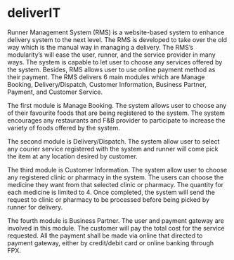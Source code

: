 # deliverIT

Runner Management System (RMS) is a website-based system to enhance delivery system to the next level. The RMS is developed to take over the old way which is the manual way in managing a delivery. The RMS’s modularity’s will ease the user, runner, and the service provider in many ways. The system is capable to let user to choose any services offered by the system. Besides, RMS allows user to use online payment method as their payment. The RMS delivers 6 main modules which are Manage Booking, Delivery/Dispatch, Customer Information, Business Partner, Payment, and Customer Service.

The first module is Manage Booking. The system allows user to choose any of their favourite foods that are being registered to the system. The system encourages any restaurants and F&B provider to participate to increase the variety of foods offered by the system.

The second module is Delivery/Dispatch. The system allow user to select any courier service registered with the system and runner will come pick the item at any location desired by customer.

The third module is Customer Information. The system allow user to choose any registered clinic or pharmacy in the system. The users can choose the medicine they want from that selected clinic or pharmacy. The quantity for each
medicine is limited to 4. Once completed, the system will send the request to clinic or
pharmacy to be processed before being picked by runner for delivery.

The fourth module is Business Partner. The user and payment gateway are involved in this module. The customer will pay the total cost for the service requested. All the payment shall be made via online that directed to payment gateway, either by credit/debit card or online banking through FPX.
